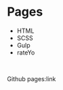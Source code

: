 <h1>Pages</h1>
<ul>
  <li>HTML</li>
  <li>SCSS</li>
  <li>Gulp</li>
  <li>rateYo</li>
</ul>
<br>
<p>Github pages:<a hred='https://batmankoff.github.io/pages/dist/index.html'>link</a></p>  
